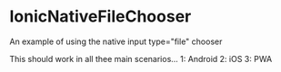 # IonicNativeFileChooser
An example of using the native input type="file" chooser

This should work in all thee main scenarios...
1: Android
2: iOS
3: PWA
